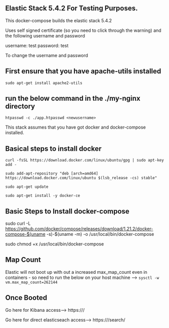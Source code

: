 ## Elastic Stack 5.4.2 For Testing Purposes.

This docker-compose builds the elastic stack 5.4.2

Uses self signed certificate (so you need to click through the warning) and the following username and password

username: test
password: test

To change the username and password

## First ensure that you have apache-utils installed

```sudo apt-get install apache2-utils```

## run the below command in the ./my-nginx directory

```htpasswd -c ./app.htpasswd <newusername>```

This stack assumes that you have got docker and docker-compose installed.

## Basical steps to install docker

```curl -fsSL https://download.docker.com/linux/ubuntu/gpg | sudo apt-key add -```

```sudo add-apt-repository "deb [arch=amd64] https://download.docker.com/linux/ubuntu $(lsb_release -cs) stable"```

```sudo apt-get update```

```sudo apt-get install -y docker-ce```

## Basic Steps to Install docker-compose

sudo curl -L https://github.com/docker/compose/releases/download/1.21.2/docker-compose-$(uname -s)-$(uname -m) -o /usr/local/bin/docker-compose

sudo chmod +x /usr/local/bin/docker-compose

## Map Count
Elastic will not boot up with out a increased max_map_count even in containers - so need to run the below on your host machine --> 
```sysctl -w vm.max_map_count=262144```


## Once Booted

Go here for Kibana access--> 
https://<localhost>/

Go here for direct elasticseach access--> 
https://<localhost>/search/
